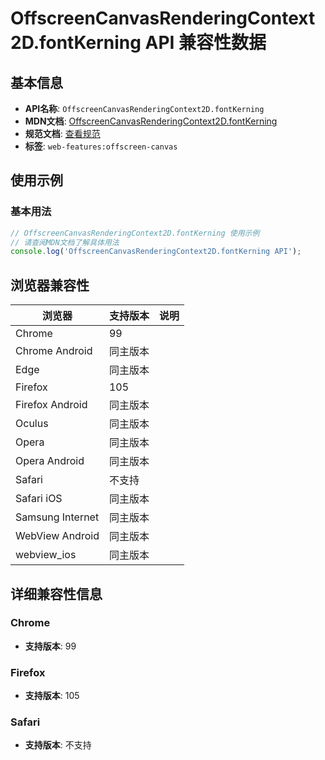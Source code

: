 # OffscreenCanvasRenderingContext2D.fontKerning API 兼容性数据

## 基本信息

- **API名称**: `OffscreenCanvasRenderingContext2D.fontKerning`
- **MDN文档**: [OffscreenCanvasRenderingContext2D.fontKerning](https://developer.mozilla.org/docs/Web/API/CanvasRenderingContext2D/fontKerning)
- **规范文档**: [查看规范](https://html.spec.whatwg.org/multipage/canvas.html#dom-context-2d-fontkerning)
- **标签**: `web-features:offscreen-canvas`

## 使用示例

### 基本用法

```javascript
// OffscreenCanvasRenderingContext2D.fontKerning 使用示例
// 请查阅MDN文档了解具体用法
console.log('OffscreenCanvasRenderingContext2D.fontKerning API');
```

## 浏览器兼容性

| 浏览器 | 支持版本 | 说明 |
|--------|----------|------|
| Chrome | 99 |  |
| Chrome Android | 同主版本 |  |
| Edge | 同主版本 |  |
| Firefox | 105 |  |
| Firefox Android | 同主版本 |  |
| Oculus | 同主版本 |  |
| Opera | 同主版本 |  |
| Opera Android | 同主版本 |  |
| Safari | 不支持 |  |
| Safari iOS | 同主版本 |  |
| Samsung Internet | 同主版本 |  |
| WebView Android | 同主版本 |  |
| webview_ios | 同主版本 |  |

## 详细兼容性信息

### Chrome

- **支持版本**: 99

### Firefox

- **支持版本**: 105

### Safari

- **支持版本**: 不支持

